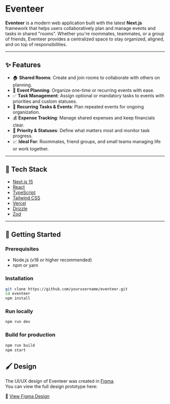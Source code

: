 # Eventeer

**Eventeer** is a modern web application built with the latest **Next.js** framework that helps users collaboratively plan and manage events and tasks in shared "rooms". Whether you're roommates, teammates, or a group of friends, Eventeer provides a centralized space to stay organized, aligned, and on top of responsibilities.

---

## ✨ Features

- 🏠 **Shared Rooms**: Create and join rooms to collaborate with others on planning.
- 📅 **Event Planning**: Organize one-time or recurring events with ease.
- ✅ **Task Management**: Assign optional or mandatory tasks to events with priorities and custom statuses.
- 🔁 **Recurring Tasks & Events**: Plan repeated events for ongoing organization.
- 💰 **Expense Tracking**: Manage shared expenses and keep financials clear.
- 🚦 **Priority & Statuses**: Define what matters most and monitor task progress.
- 📈 **Ideal For**: Roommates, friend groups, and small teams managing life or work together.

---

## 🔧 Tech Stack

- [Next.js 15](https://nextjs.org/)
- [React](https://react.dev/)
- [TypeScript](https://www.typescriptlang.org/)
- [Tailwind CSS](https://tailwindcss.com/)
- [Vercel](https://vercel.com/)
- [Drizzle](https://orm.drizzle.team/)
- [Zod](https://zod.dev/)

---

## 🚀 Getting Started

### Prerequisites

- Node.js (v18 or higher recommended)
- npm or yarn

### Installation

```bash
git clone https://github.com/yourusername/eventeer.git
cd eventeer
npm install
```

### Run locally

```bash
npm run dev
```

### Build for production

```bash
npm run build
npm start
```

## 🖌️ Design

The UI/UX design of Eventeer was created in [Figma](https://figma.com/).  
You can view the full design prototype here:

🔗 [View Figma Design](https://www.figma.com/design/SxhhitSbL19Xvg7Bbk4MlY/PV247?node-id=0-1&t=cXTT8k2NBQxJb884-1)
